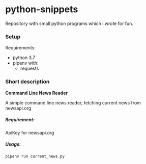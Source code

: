 # python-snippets
Repository with small python programs which i wrote for fun.


### Setup

Requirements:
* python 3.7
* pipenv with:
  * requests
  
### Short description

  **Command Line News Reader**
  
  A simple command line news reader, fetching current news from newsapi.org
    
  ##### Requirement:
  ApiKey for newsapi.org
    
  ##### Usage:
  `pipenv run current_news.py`
